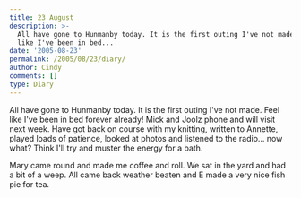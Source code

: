 ```yaml
---
title: 23 August
description: >-
  All have gone to Hunmanby today. It is the first outing I've not made. Feel
  like I've been in bed...
date: '2005-08-23'
permalink: /2005/08/23/diary/
author: Cindy
comments: []
type: Diary
---
```


All have gone to Hunmanby today. It is the first outing I've not made. Feel like I've been in bed forever already! Mick and Joolz phone and will visit next week. Have got back on course with my knitting, written to Annette, played loads of patience, looked at photos and listened to the radio... now what? Think I'll try and muster the energy for a bath.

Mary came round and made me coffee and roll. We sat in the yard and had a bit of a weep. All came back weather beaten and E made a very nice fish pie for tea.
